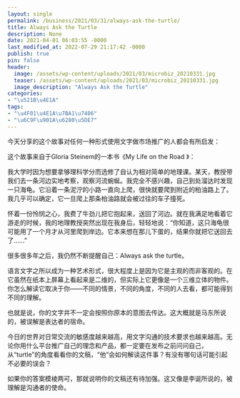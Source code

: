 ```yaml
---
layout: single
permalink: /business/2021/03/31/always-ask-the-turtle/
title: Always Ask the Turtle
description: None
date: 2021-04-01 06:03:55 -0000
last_modified_at: 2022-07-29 21:17:42 -0000
publish: true
pin: false
header:
  image: /assets/wp-content/uploads/2021/03/microbiz_20210331.jpg
  teaser: /assets/wp-content/uploads/2021/03/microbiz_20210331.jpg
  image_description: "Always Ask the Turtle"
categories:
- "\u521B\u4E1A"
tags:
- "\u4F01\u4E1A\u7BA1\u7406"
- "\u6C9F\u901A\u6280\u5DE7"
---
```

今天分享的这个故事对任何一种形式使用文字做市场推广的人都会有所启发：

这个故事来自于Gloria Steinem的一本书《My Life on the Road 》：

我大学时因为想要拿够理科学分而选修了自认为相对简单的地理课。某天，教授带我们去一条河边实地考察，观察河流蜿蜒。我完全不感兴趣，自己到处溜达时发现一只海龟。它沿着一条泥泞的小路一直向上爬，很快就要爬到附近的柏油路上了。我几乎可以确定，它一旦爬上那条柏油路就会被过往的车子撞死。

怀着一份怜悯之心，我费了牛劲儿把它抱起来，送回了河边。就在我满足地看着它游走的时候，我的地理教授突然出现在我身后，轻轻地说：“你知道，这只海龟很可能用了一个月才从河里爬到岸边。它本来想在那儿下蛋的，结果你就把它送回去了……”

很多很多年之后，我仍然不断提醒自己：Always ask the turtle。

语言文字之所以成为一种艺术形式，很大程度上是因为它是主观的而非客观的。在它虽然在纸本上屏幕上看起来是二维的，但实际上它更像是一个三维立体的物件。你怎么解读它取决于你——不同的情景，不同的角度，不同的人去看，都可能得到不同的理解。

也就是说，你的文字并不一定会按照你原本的意图去传达。这大概就是马东所说的，被误解是表达者的宿命。

今日的世界对日常交流的敏感度越来越高，用文字沟通的技术要求也越来越高。无论你用什么平台推广自己的理念和产品，都一定要在发布之前问问自己，从“turtle”的角度看看你的文稿，“他”会如何解读这件事？有没有哪句话可能引起不必要的误会？

如果你的答案模棱两可，那就说明你的文稿还有待加强。这又像是李诞所说的，被理解是沟通者的使命。

